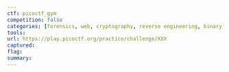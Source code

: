 ```yaml
---
ctf: picoctf_gym
competition: false
categories: [forensics, web, cryptography, reverse engineering, binary exploitation]
tools:
url: https://play.picoctf.org/practice/challenge/XXX
captured: 
flag: 
summary:
---
```

